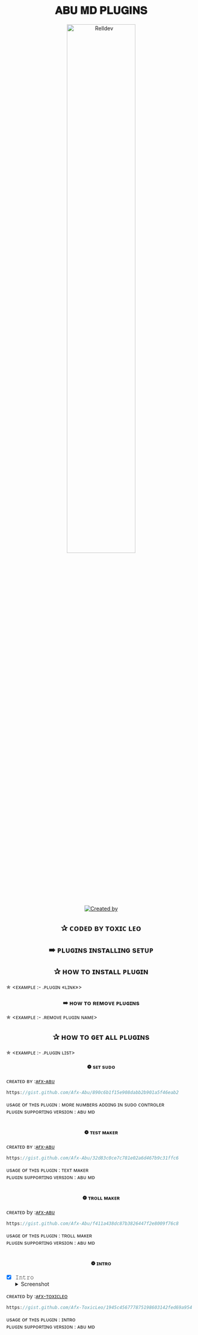 <h1 align="center">𝐀𝐁𝐔 𝐌𝐃 𝐏𝐋𝐔𝐆𝐈𝐍𝐒</h1>

<p align="center">
    <img src="https://i.imgur.com/yEhWNtn.jpeg" width="60%" height="60%" alt="Relldev"/>
    <br>
    <a href="https://github.com/Afx-ToxicLeo"><img title="Created by" src="https://img.shields.io/badge/Creator-Toxic Leo-green?style=for-the-badge&logo=github"></a>
</p>


<h2 align="center">  ✰ ᴄᴏᴅᴇᴅ ʙʏ ᴛᴏxɪᴄ ʟᴇᴏ
</h1>


<h2 align="center">  ➠ ᴘʟᴜɢɪɴs ɪɴsᴛᴀʟʟɪɴɢ sᴇᴛᴜᴘ
</h1>
 

<h2 align="center">  ✰ ʜᴏᴡ ᴛᴏ ɪɴsᴛᴀʟʟ ᴘʟᴜɢɪɴ
</h1>

✯ <ᴇxᴀᴍᴘʟᴇ :-  .ᴘʟᴜɢɪɴ «ʟɪɴᴋ»>

<h3 align="center">  ➠ ʜᴏᴡ ᴛᴏ ʀᴇᴍᴏᴠᴇ ᴘʟᴜɢɪɴs</h1>
 

✯ <ᴇxᴀᴍᴘʟᴇ :-  .ʀᴇᴍᴏᴠᴇ ᴘʟᴜɢɪɴ ɴᴀᴍᴇ>
</p>

<h2 align="center">  ✰ ʜᴏᴡ ᴛᴏ ɢᴇᴛ ᴀʟʟ ᴘʟᴜɢɪɴs
</h1>

✯ <ᴇxᴀᴍᴘʟᴇ :-  .ᴘʟᴜɢɪɴ ʟɪsᴛ>


<h4 align="center">  ❁ sᴇᴛ sᴜᴅᴏ </h1>

 ᴄʀᴇᴀᴛᴇᴅ ʙʏ :<a href="http://www.github.com/Afx-Abu">ᴀғx-ᴀʙᴜ</a>


```js
https://gist.github.com/Afx-Abu/890c6b1f15e908dabb2b901a5f46eab2
```
ᴜsᴀɢᴇ ᴏғ ᴛʜɪs ᴘʟᴜɢɪɴ : ᴍᴏʀᴇ ɴᴜᴍʙᴇʀs ᴀᴅᴅɪɴɢ ɪɴ sᴜᴅᴏ ᴄᴏɴᴛʀᴏʟᴇʀ<br /> 
ᴘʟᴜɢɪɴ sᴜᴘᴘᴏʀᴛɪɴɢ ᴠᴇʀsɪᴏɴ : ᴀʙᴜ ᴍᴅ
<br />
<br />

<h4 align="center">  ❁ ᴛᴇsᴛ ᴍᴀᴋᴇʀ </h1>

 ᴄʀᴇᴀᴛᴇᴅ ʙʏ :<a href="http://www.github.com/Afx-Abu">ᴀғx-ᴀʙᴜ</a>


```js
https://gist.github.com/Afx-Abu/32d83c0ce7c781e02a6d467b9c31ffc6
```
ᴜsᴀɢᴇ ᴏғ ᴛʜɪs ᴘʟᴜɢɪɴ : ᴛᴇxᴛ ᴍᴀᴋᴇʀ<br /> 
ᴘʟᴜɢɪɴ sᴜᴘᴘᴏʀᴛɪɴɢ ᴠᴇʀsɪᴏɴ : ᴀʙᴜ ᴍᴅ
<br />
<br />

<h4 align="center">  ❁ ᴛʀᴏʟʟ ᴍᴀᴋᴇʀ </h1>

ᴄʀᴇᴀᴛᴇᴅ by :<a href="http://www.github.com/Afx-Abu">ᴀғx-ᴀʙᴜ</a>


```js
https://gist.github.com/Afx-Abu/f411a438dc87b3826447f2e8009f76c8
```
ᴜsᴀɢᴇ ᴏғ ᴛʜɪs ᴘʟᴜɢɪɴ : ᴛʀᴏʟʟ ᴍᴀᴋᴇʀ<br /> 
ᴘʟᴜɢɪɴ sᴜᴘᴘᴏʀᴛɪɴɢ ᴠᴇʀsɪᴏɴ : ᴀʙᴜ ᴍᴅ
<br />
<br />


<h4 align="center">  ❁ ɪɴᴛʀᴏ </h1>

- [x] 𝙸𝚗𝚝𝚛𝚘 <details><summary>Screenshot</summary><img src="https://i.imgur.com/95FB7qt.png"></details>

ᴄʀᴇᴀᴛᴇᴅ by :<a href="http://www.github.com/Afx-ToxicLeo">ᴀғx-ᴛᴏxɪᴄʟᴇᴏ</a>


```js
https://gist.github.com/Afx-ToxicLeo/1945c456777875198603142fed69a954
```
ᴜsᴀɢᴇ ᴏғ ᴛʜɪs ᴘʟᴜɢɪɴ : ɪɴᴛʀᴏ<br /> 
ᴘʟᴜɢɪɴ sᴜᴘᴘᴏʀᴛɪɴɢ ᴠᴇʀsɪᴏɴ : ᴀʙᴜ ᴍᴅ
<br />
<br />
